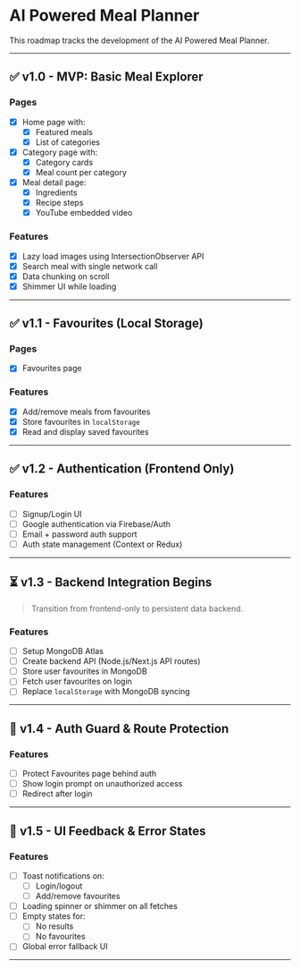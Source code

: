 # AI Powered Meal Planner

This roadmap tracks the development of the AI Powered Meal Planner.

---

## ✅ v1.0 - MVP: Basic Meal Explorer

### Pages

- [x] Home page with:
  - [x] Featured meals
  - [x] List of categories
- [x] Category page with:
  - [x] Category cards
  - [x] Meal count per category
- [x] Meal detail page:
  - [x] Ingredients
  - [x] Recipe steps
  - [x] YouTube embedded video

### Features

- [x] Lazy load images using IntersectionObserver API
- [x] Search meal with single network call
- [x] Data chunking on scroll
- [x] Shimmer UI while loading

---

## ✅ v1.1 - Favourites (Local Storage)

### Pages

- [x] Favourites page

### Features

- [x] Add/remove meals from favourites
- [x] Store favourites in `localStorage`
- [x] Read and display saved favourites

---

## ✅ v1.2 - Authentication (Frontend Only)

### Features

- [ ] Signup/Login UI
- [ ] Google authentication via Firebase/Auth
- [ ] Email + password auth support
- [ ] Auth state management (Context or Redux)

---

## ⏳ v1.3 - Backend Integration Begins

> Transition from frontend-only to persistent data backend.

### Features

- [ ] Setup MongoDB Atlas
- [ ] Create backend API (Node.js/Next.js API routes)
- [ ] Store user favourites in MongoDB
- [ ] Fetch user favourites on login
- [ ] Replace `localStorage` with MongoDB syncing

---

## 🔐 v1.4 - Auth Guard & Route Protection

### Features

- [ ] Protect Favourites page behind auth
- [ ] Show login prompt on unauthorized access
- [ ] Redirect after login

---

## 💬 v1.5 - UI Feedback & Error States

### Features

- [ ] Toast notifications on:
  - [ ] Login/logout
  - [ ] Add/remove favourites
- [ ] Loading spinner or shimmer on all fetches
- [ ] Empty states for:
  - [ ] No results
  - [ ] No favourites
- [ ] Global error fallback UI

---
